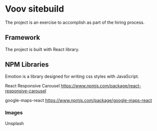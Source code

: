 # Voov sitebuild

The project is an exercise to accomplish as part of the hiring process.

## Framework

The project is built with React library.

## NPM Libraries

Emotion is a library designed for writing css styles with JavaScript.

React Responsive Carousel
https://www.npmjs.com/package/react-responsive-carousel

google-maps-react
https://www.npmjs.com/package/google-maps-react

### Images

Unsplash

